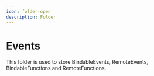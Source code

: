```yaml
---
icon: folder-open
description: Folder
---
```


# Events

This folder is used to store BindableEvents, RemoteEvents, BindableFunctions and RemoteFunctions.
